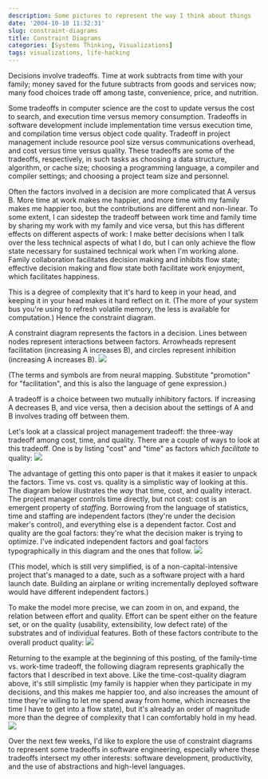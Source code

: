 ```yaml
---
description: Some pictures to represent the way I think about things
date: '2004-10-10 11:32:31'
slug: constraint-diagrams
title: Constraint Diagrams
categories: [Systems Thinking, Visualizations]
tags: visualizations, life-hacking
---
```


Decisions involve tradeoffs. Time at work subtracts from time with your family; money saved for the future subtracts from goods and services now; many food choices trade off among taste, convenience, price, and nutrition.

Some tradeoffs in computer science are the cost to update versus the cost to search, and execution time versus memory consumption. Tradeoffs in software development include implementation time versus execution time, and compilation time versus object code quality. Tradeoff in project management include resource pool size versus communications overhead, and cost versus time versus quality. These tradeoffs are some of the tradeoffs, respectively, in such tasks as choosing a data structure, algorithm, or cache size; choosing a programming language, a compiler and compiler settings; and choosing a project team size and personnel.

Often the factors involved in a decision are more complicated that A versus B. More time at work makes me happier, and more time with my family makes me happier too, but the contributions are different and non-linear. To some extent, I can sidestep the tradeoff between work time and family time by sharing my work with my family and vice versa, but this has different effects on different aspects of work: I make better decisions when I talk over the less technical aspects of what I do, but I can only achieve the flow state necessary for sustained technical work when I'm working alone. Family collaboration facilitates decision making and inhibits flow state; effective decision making and flow state both facilitate work enjoyment, which facilitates happiness.

This is a degree of complexity that it's hard to keep in your head, and keeping it in your head makes it hard reflect on it. (The more of your system bus you're using to refresh volatile memory, the less is available for computation.) Hence the constraint diagram.

A constraint diagram represents the factors in a decision. Lines between nodes represent interactions between factors. Arrowheads represent facilitation (increasing A increases B), and circles represent inhibition (increasing A increases B).
![]({{site.image_url}}/constraints/legend.png)

(The terms and symbols are from neural mapping. Substitute "promotion" for "facilitation", and this is also the language of gene expression.)

A tradeoff is a choice between two mutually inhibitory factors. If increasing A decreases B, and vice versa, then a decision about the settings of A and B involves trading off between them.

Let's look at a classical project management tradeoff: the three-way tradeoff among cost, time, and quality. There are a couple of ways to look at this tradeoff. One is by listing "cost" and "time" as factors which _facilitate_ to quality:
![]({{site.image_url}}/constraints/time-cost-quality.png)

The advantage of getting this onto paper is that it makes it easier to unpack the factors. Time vs. cost vs. quality is a simplistic way of looking at this. The diagram below illustrates the _way_ that time, cost, and quality interact. The project manager controls time directly, but not cost: cost is an emergent property of _staffing_. Borrowing from the language of statistics, time and staffing are independent factors (they're under the decision maker's control), and everything else is a dependent factor. Cost and quality are the goal factors: they're what the decision maker is trying to optimize. I've indicated independent factors and goal factors typographically in this diagram and the ones that follow.
![]({{site.image_url}}/constraints/time-cost-quality-unpacked.png)

(This model, which is still very simplified, is of a non-capital-intensive project that's managed to a date, such as a software project with a hard launch date. Building an airplane or writing incrementally deployed software would have different independent factors.)

To make the model more precise, we can zoom in on, and expand, the relation between effort and quality. Effort can be spent either on the feature set, or on the quality (usability, extensibility, low defect rate) of the substrates and of individual features. Both of these factors contribute to the overall product quality:
![]({{site.image_url}}/constraints/quality-unpacked.png)

Returning to the example at the beginning of this posting, of the family-time vs. work-time tradeoff, the following diagram represents graphically the factors that I described in text above. Like the time-cost-quality diagram above, it's still simplistic (my family is happier when they participate in my decisions, and this makes me happier too, and also increases the amount of time they're willing to let me spend away from home, which increases the time I have to get into a flow state), but it's already an order of magnitude more than the degree of complexity that I can comfortably hold in my head.
![]({{site.image_url}}/constraints/family-time.png)

Over the next few weeks, I'd like to explore the use of constraint diagrams to represent some tradeoffs in software engineering, especially where these tradeoffs intersect my other interests: software development, productivity, and the use of abstractions and high-level languages.

